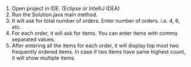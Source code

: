   1. Open project in IDE. (Eclipse or IntelliJ IDEA)
  2. Run the Solution.java main method.
  3. It will ask for total number of orders. Enter number of orders. i.e. 4, 6, etc.
  4. For each order, it will ask for items. You can enter items with comma separated values.
  5. After entering all the items for each order, it will display top most two frequently ordered items.
    In case if two items have same highest count, it will show multiple items.
